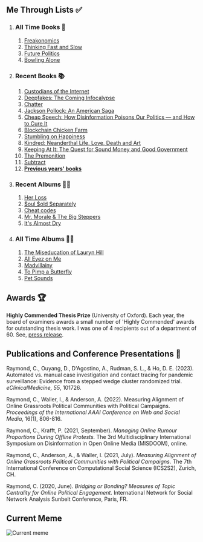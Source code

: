 ## Me Through Lists ✅
1. ### All Time Books 📖
   1. [Freakonomics](https://www.nytimes.com/2005/05/15/books/review/freakonomics-everything-he-always-wanted-to-know.html)
   2. [Thinking Fast and Slow](https://www.nytimes.com/2011/11/27/books/review/thinking-fast-and-slow-by-daniel-kahneman-book-review.html)
   3. [Future Politics](https://www.nytimes.com/2018/12/04/opinion/chatbots-ai-democracy-free-speech.html)
   4. [Bowling Alone](https://www.nytimes.com/2000/05/06/arts/lonely-bowlers-unite-mend-social-fabric-political-scientist-renews-his-alarm.html)
2. ### Recent Books 📚
   1. [Custodians of the Internet](https://yalebooks.yale.edu/book/9780300261431/custodians-of-the-internet/)
   1. [Deepfakes: The Coming Infocalypse](https://www.nytimes.com/2021/03/10/technology/ancestor-deepfake-tom-cruise.html)
   2. [Chatter](https://www.newyorker.com/books/page-turner/can-we-control-the-voice-in-our-head)
   3. [Jackson Pollock: An American Saga](https://www.nytimes.com/1990/01/28/books/a-spattered-life.html)
   4. [Cheap Speech: How Disinformation Poisons Our Politics — and How to Cure It](https://www.nytimes.com/2022/06/09/books/books-disinformation-fake-news.html#link-71b93d41)
   5. [Blockchain Chicken Farm](https://www.nytimes.com/2020/10/15/books/review/blockchain-chicken-farm-xiaowei-wang.html)
   6. [Stumbling on Happiness](https://www.nytimes.com/2006/05/07/books/review/07stossell.html)
   7. [Kindred: Neanderthal Life, Love, Death and Art](https://www.npr.org/2020/10/27/927772107/kindred-dismantles-simplistic-views-of-neanderthals)
   8. [Keeping At It: The Quest for Sound Money and Good Government](https://www.washingtonpost.com/outlook/a-former-fed-chiefs-reproaches-of-irresponsible-financial-management/2018/12/07/83001a50-f4d3-11e8-aeea-b85fd44449f5_story.html)
   9.  [The Premonition](https://www.nytimes.com/2021/05/03/books/review-premonition-pandemic-michael-lewis.html)
   10. [Subtract](https://www.harvard.com/book/subtract/)
   11. **[Previous years' books](/about/booklist/)**
1. ### Recent Albums 👨‍🎤
   1. [Her Loss](https://pitchfork.com/reviews/albums/drake-21-savage-her-loss/)
   2. [$oul $old $eparately](https://pitchfork.com/reviews/albums/freddie-gibbs-soul-sold-separately/)
   3. [Cheat codes](https://pitchfork.com/reviews/albums/danger-mouse-black-thought-cheat-codes/)
   4. [Mr. Morale & The Big Steppers](https://pitchfork.com/reviews/albums/kendrick-lamar-mr-morale-and-the-big-steppers/)
   5. [It's Almost Dry](https://pitchfork.com/reviews/albums/pusha-t-its-almost-dry/)
2. ### All Time Albums 💃🕺
   1. [The Miseducation of Lauryn Hill](https://pitchfork.com/reviews/albums/22035-the-miseducation-of-lauryn-hill/)
   2. [All Eyez on Me](https://pitchfork.com/reviews/albums/2pac-all-eyez-on-me/)
   3. [Madvillainy](https://pitchfork.com/reviews/albums/5579-madvillainy/)
   4. [To Pimp a Butterfly](https://pitchfork.com/reviews/albums/20390-to-pimp-a-butterfly/)
   5. [Pet Sounds](https://pitchfork.com/reviews/albums/9371-pet-sounds-40th-anniversary/)

## Awards 🏆

**Highly Commended Thesis Prize** (University of Oxford). Each year, the board of examiners awards a small number of 'Highly Commended' awards for outstanding thesis work. I was one of 4 recipients out of a department of 60. See, [press release](https://www.oii.ox.ac.uk/news-events/news/introducing-the-2021-msc-thesis-prize-winners/).

## Publications and Conference Presentations 📝

Raymond, C., Ouyang, D., D'Agostino, A., Rudman, S. L., & Ho, D. E. (2023). Automated vs. manual case investigation and contact tracing for pandemic surveillance: Evidence from a stepped wedge cluster randomized trial. *eClinicalMedicine, 55*, 101726.

Raymond, C., Waller, I., & Anderson, A. (2022). Measuring Alignment of Online Grassroots Political Communities with Political Campaigns. *Proceedings of the International AAAI Conference on Web and Social Media*, 16(1), 806-816.

Raymond, C., Krafft, P. (2021, September). *Managing Online Rumour Proportions During Offline Protests.* The 3rd Multidisciplinary International Symposium on Disinformation in Open Online Media (MISDOOM), online.

Raymond, C., Anderson, A., & Waller, I. (2021, July). *Measuring Alignment of Online Grassroots Political Communities with Political Campaigns.* The 7th International Conference on Computational Social Science (ICS2S2), Zurich, CH.

Raymond, C. (2020, June). *Bridging or Bonding? Measures of Topic Centrality for Online Political Engagement.* International Network for Social Network Analysis Sunbelt Conference, Paris, FR.

## Current Meme

![![Current meme](content/about/current-meme.png)](content/about/current-meme.webp)